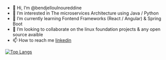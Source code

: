 - 👋 Hi, I’m @bendjelloulnoureddine
- 👀 I’m interested in The microservices Architecture using Java / Python
- 🌱 I’m currently learning Fontend Frameworks (React / Angular) & Spring Boot
- 💞️ I’m looking to collaborate on the linux foundation projects & any open source avaible
- 📫 How to reach me [linkedin](https://www.linkedin.com/in/noureddine-bendjelloul-28b0571bb/)

[![Top Langs](https://github-readme-stats.vercel.app/api/top-langs/?username=bendjelloulnoureddine&langs_count=8&show_icons=true&theme=radical)](https://github.com/anuraghazra/github-readme-stats)
<!---
bendjelloulnoureddine/bendjelloulnoureddine is a ✨ special ✨ repository because its `README.md` (this file) appears on your GitHub profile.
You can click the Preview link to take a look at your changes.
--->
